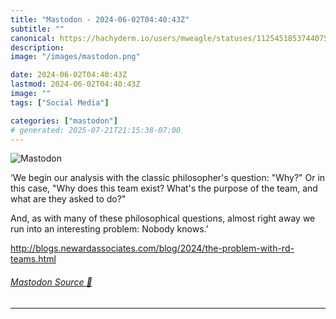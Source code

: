 ```yaml
---
title: "Mastodon - 2024-06-02T04:40:43Z"
subtitle: ""
canonical: https://hachyderm.io/users/mweagle/statuses/112545185374407529
description:
image: "/images/mastodon.png"

date: 2024-06-02T04:40:43Z
lastmod: 2024-06-02T04:40:43Z
image: ""
tags: ["Social Media"]

categories: ["mastodon"]
# generated: 2025-07-21T21:15:38-07:00
---
```

![Mastodon](/images/mastodon.png)

<p>‘We begin our analysis with the classic philosopher&#39;s question: &quot;Why?&quot; Or in this case, &quot;Why does this team exist? What&#39;s the purpose of the team, and what are they asked to do?&quot;</p><p>And, as with many of these philosophical questions, almost right away we run into an interesting problem: Nobody knows.’</p><p><a href="http://blogs.newardassociates.com/blog/2024/the-problem-with-rd-teams.html" target="_blank" rel="nofollow noopener noreferrer" translate="no"><span class="invisible">http://</span><span class="ellipsis">blogs.newardassociates.com/blo</span><span class="invisible">g/2024/the-problem-with-rd-teams.html</span></a></p>


###### [Mastodon Source 🐘](https://hachyderm.io/@mweagle/112545185374407529)

___
